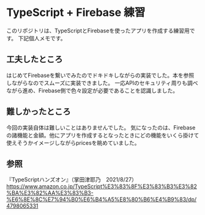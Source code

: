 # TypeScript + Firebase 練習
このリポジトリは、TypeScriptとFirebaseを使ったアプリを作成する練習用です。
下記個人メモです。

## 工夫したところ
はじめてFirebaseを繋いでみたのでドキドキしながらの実装でした。本を参照しながらなのでスムーズに実装できました。
一応APIのセキュリティ周りも調べながら進め、Firebase側で色々設定が必要であることを認識しました。

## 難しかったところ
今回の実装自体は難しいことはありませんでした。
気になったのは、Firebaseの諸機能と金額。他にアプリを作成するとなったときにどの機能をいくら掛けて使えそうかイメージしながらpricesを眺めていました。

## 参照
『TypeScriptハンズオン』（掌田津耶乃　2021/8/27）
https://www.amazon.co.jp/TypeScript%E3%83%8F%E3%83%B3%E3%82%BA%E3%82%AA%E3%83%B3-%E6%8E%8C%E7%94%B0%E6%B4%A5%E8%80%B6%E4%B9%83/dp/4798065331